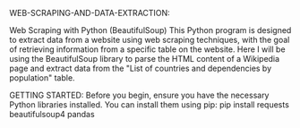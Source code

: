 WEB-SCRAPING-AND-DATA-EXTRACTION:

Web Scraping with Python (BeautifulSoup)
This Python program is designed to extract data from a website using web scraping techniques, with the goal of retrieving information from a specific table on the website. Here I will be using the BeautifulSoup library to parse the HTML content of a Wikipedia page and extract data from the "List of countries and dependencies by population" table.

GETTING STARTED:
Before you begin, ensure you have the necessary Python libraries installed. You can install them using pip:
pip install requests beautifulsoup4 pandas
